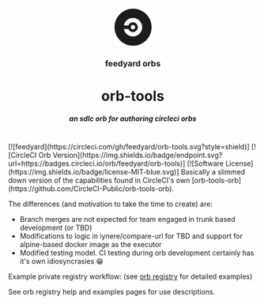 <div align="center">
	<p>
		<img alt="CircleCI Logo" src="https://raw.githubusercontent.com/ThoughtWorks-DPS/di-circleci-remote-docker/master/img/circle-circleci.svg?sanitize=true" width="75" />
	</p>
  <h3>feedyard orbs</h3>
  <h1>orb-tools</h1>

  <h5>an sdlc orb for authoring circleci orbs</h5>
</div>
<br />
[![feedyard](https://circleci.com/gh/feedyard/orb-tools.svg?style=shield)] [![CircleCI Orb Version](https://img.shields.io/badge/endpoint.svg?url=https://badges.circleci.io/orb/feedyard/orb-tools)] [![Software License](https://img.shields.io/badge/license-MIT-blue.svg)]
Basically a slimmed down version of the capabilities found in CircleCI's own [orb-tools-orb](https://github.com/CircleCI-Public/orb-tools-orb).  

The differences (and motivation to take the time to create) are:

* Branch merges are not expected for team engaged in trunk based development (or TBD)
* Modifications to logic in iynere/compare-url for TBD and support for alpine-based docker image as the executor
* Modified testing model. CI testing during orb development certainly has it's own idiosyncrasies :grin:

Example private registry workflow: (see [orb registry](https://circleci.com/orbs/registry/orb/feedyard/executor-tools) for detailed examples)

See orb registry help and examples pages for use descriptions.
